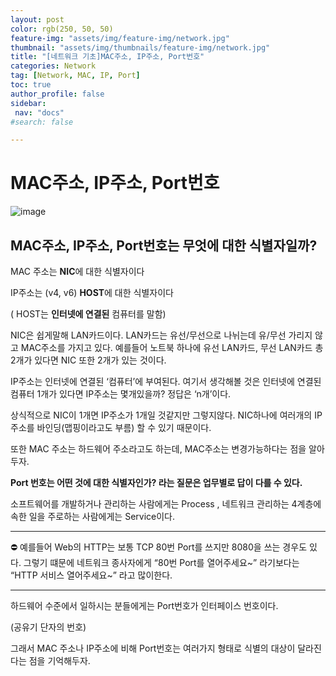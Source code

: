 ```yaml
---
layout: post
color: rgb(250, 50, 50)
feature-img: "assets/img/feature-img/network.jpg"
thumbnail: "assets/img/thumbnails/feature-img/network.jpg"
title: "[네트워크 기초]MAC주소, IP주소, Port번호"
categories: Network
tag: [Network, MAC, IP, Port]
toc: true
author_profile: false
sidebar:
 nav: "docs"
#search: false

---
```


# MAC주소, IP주소, Port번호

![image](https://user-images.githubusercontent.com/75375944/185777044-0aaac0ff-b69b-4c03-ab0d-41be9cdc5b6d.png)

## MAC주소, IP주소, Port번호는 무엇에 대한 식별자일까?

MAC 주소는 **NIC**에 대한 식별자이다

IP주소는 (v4, v6) **HOST**에 대한 식별자이다

( HOST는 **인터넷에 연결된** 컴퓨터를 말함)

NIC은 쉽게말해 LAN카드이다. LAN카드는 유선/무선으로 나뉘는데 유/무선 가리지 않고 MAC주소를 가지고 있다. 예를들어 노트북 하나에 유선 LAN카드, 무선 LAN카드 총 2개가 있다면 NIC 또한 2개가 있는 것이다.

IP주소는 인터넷에 연결된 ‘컴퓨터’에 부여된다. 여기서 생각해볼 것은 인터넷에 연결된 컴퓨터 1개가 있다면 IP주소는 몇개있을까? 정답은 ‘n개’이다.

상식적으로 NIC이 1개면 IP주소가 1개일 것같지만 그렇지않다. NIC하나에 여러개의 IP주소를 바인딩(맵핑이라고도 부름) 할 수 있기 때문이다.

또한 MAC 주소는 하드웨어 주소라고도 하는데, MAC주소는 변경가능하다는 점을 알아두자.

**Port 번호는 어떤 것에 대한 식별자인가? 라는 질문은 업무별로 답이 다를 수 있다.**

소프트웨어를 개발하거나 관리하는 사람에게는 Process , 네트워크 관리하는 4계층에 속한 일을 주로하는 사람에게는 Service이다.

---

<aside>
⛔ 예를들어 Web의 HTTP는 보통 TCP 80번 Port를 쓰지만 8080을 쓰는 경우도 있다. 그렇기 떄문에 네트워크 종사자에게 “80번 Port를 열어주세요~” 라기보다는 “HTTP 서비스 열어주세요~” 라고 많이한다.

</aside>

---

하드웨어 수준에서 일하시는 분들에게는 Port번호가 인터페이스 번호이다. 

(공유기 단자의 번호)

그래서 MAC 주소나 IP주소에 비해 Port번호는 여러가지 형태로 식별의 대상이 달라진다는 점을 기억해두자.
